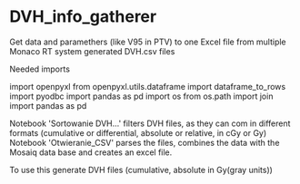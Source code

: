 # DVH_info_gatherer
Get data and paramethers (like V95 in PTV) to one Excel file from multiple Monaco RT system generated DVH.csv files

Needed imports

import openpyxl
from openpyxl.utils.dataframe import dataframe_to_rows
import pyodbc
import pandas as pd
import os
from os.path import join
import pandas as pd

Notebook 'Sortowanie DVH...' filters DVH files, as they can com in different formats (cumulative or differential, absolute or relative, in cGy or Gy)
Notebook 'Otwieranie_CSV' parses the files, combines the data with the Mosaiq data base and creates an excel file.

To use this generate DVH files (cumulative, absolute in Gy(gray units))
